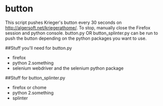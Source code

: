 # button
This script pushes Krieger's button every 30 seconds on http://algersoft.net/kriegerathome/. To stop, manually close the Firefox session and python console. button.py OR button_splinter.py can be run
to push the button depending on the python packages you want to use.

##Stuff you'll need for button.py
* firefox
* python 2.something
* selenium webdriver and the selenium python package

##Stuff for button_splinter.py
* firefox or chome
* python 2.something
* splinter
